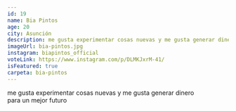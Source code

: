 ```yaml
---
id: 19
name: Bia Pintos
age: 20
city: Asunción
description: me gusta experimentar cosas nuevas y me gusta generar dinero para un mejor futuro
imageUrl: bia-pintos.jpg
instagram: biapintos_official
voteLink: https://www.instagram.com/p/DLMKJxrM-41/
isFeatured: true
carpeta: bia-pintos
---
```


me gusta experimentar cosas nuevas y me gusta generar dinero para un mejor futuro
